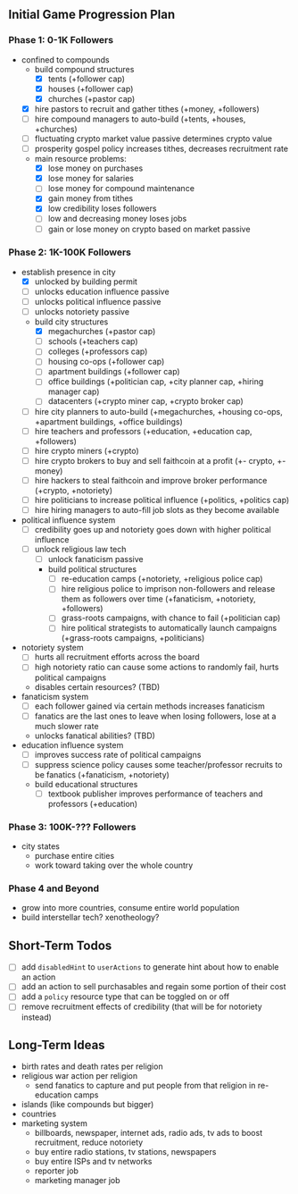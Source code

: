 ## Initial Game Progression Plan

### Phase 1: 0-1K Followers

- confined to compounds
  - build compound structures
    - [x] tents (+follower cap)
    - [x] houses (+follower cap)
    - [x] churches (+pastor cap)
  - [x] hire pastors to recruit and gather tithes (+money, +followers)
  - [ ] hire compound managers to auto-build (+tents, +houses, +churches)
  - [ ] fluctuating crypto market value passive determines crypto value
  - [ ] prosperity gospel policy increases tithes, decreases recruitment rate
  - main resource problems:
    - [x] lose money on purchases
    - [x] lose money for salaries
    - [ ] lose money for compound maintenance
    - [x] gain money from tithes
    - [x] low credibility loses followers
    - [ ] low and decreasing money loses jobs
    - [ ] gain or lose money on crypto based on market passive

### Phase 2: 1K-100K Followers

- establish presence in city
  - [x] unlocked by building permit
  - [ ] unlocks education influence passive
  - [ ] unlocks political influence passive
  - [ ] unlocks notoriety passive
  - build city structures
    - [x] megachurches (+pastor cap)
    - [ ] schools (+teachers cap)
    - [ ] colleges (+professors cap)
    - [ ] housing co-ops (+follower cap)
    - [ ] apartment buildings (+follower cap)
    - [ ] office buildings (+politician cap, +city planner cap, +hiring manager cap)
    - [ ] datacenters (+crypto miner cap, +crypto broker cap)
  - [ ] hire city planners to auto-build (+megachurches, +housing co-ops, +apartment buildings, +office buildings)
  - [ ] hire teachers and professors (+education, +education cap, +followers)
  - [ ] hire crypto miners (+crypto)
  - [ ] hire crypto brokers to buy and sell faithcoin at a profit (+- crypto, +-money)
  - [ ] hire hackers to steal faithcoin and improve broker performance (+crypto, +notoriety)
  - [ ] hire politicians to increase political influence (+politics, +politics cap)
  - [ ] hire hiring managers to auto-fill job slots as they become available
- political influence system
  - [ ] credibility goes up and notoriety goes down with higher political influence
  - [ ] unlock religious law tech
    - [ ] unlock fanaticism passive
    - build political structures
      - [ ] re-education camps (+notoriety, +religious police cap)
      - [ ] hire religious police to imprison non-followers and release them as followers over time (+fanaticism, +notoriety, +followers)
      - [ ] grass-roots campaigns, with chance to fail (+politician cap)
      - [ ] hire political strategists to automatically launch campaigns (+grass-roots campaigns, +politicians)
- notoriety system
  - [ ] hurts all recruitment efforts across the board
  - [ ] high notoriety ratio can cause some actions to randomly fail, hurts political campaigns
  - disables certain resources? (TBD)
- fanaticism system
  - [ ] each follower gained via certain methods increases fanaticism
  - [ ] fanatics are the last ones to leave when losing followers, lose at a much slower rate
  - unlocks fanatical abilities? (TBD)
- education influence system
  - [ ] improves success rate of political campaigns
  - [ ] suppress science policy causes some teacher/professor recruits to be fanatics (+fanaticism, +notoriety)
  - build educational structures
    - [ ] textbook publisher improves performance of teachers and professors (+education)

### Phase 3: 100K-??? Followers

- city states
  - purchase entire cities
  - work toward taking over the whole country

### Phase 4 and Beyond

- grow into more countries, consume entire world population
- build interstellar tech? xenotheology?

## Short-Term Todos

- [ ] add `disabledHint` to `userActions` to generate hint about how to enable an action
- [ ] add an action to sell purchasables and regain some portion of their cost
- [ ] add a `policy` resource type that can be toggled on or off
- [ ] remove recruitment effects of credibility (that will be for notoriety instead)

## Long-Term Ideas

- birth rates and death rates per religion
- religious war action per religion
  - send fanatics to capture and put people from that religion in re-education camps
- islands (like compounds but bigger)
- countries
- marketing system
  - billboards, newspaper, internet ads, radio ads, tv ads to boost recruitment, reduce notoriety
  - buy entire radio stations, tv stations, newspapers
  - buy entire ISPs and tv networks
  - reporter job
  - marketing manager job
